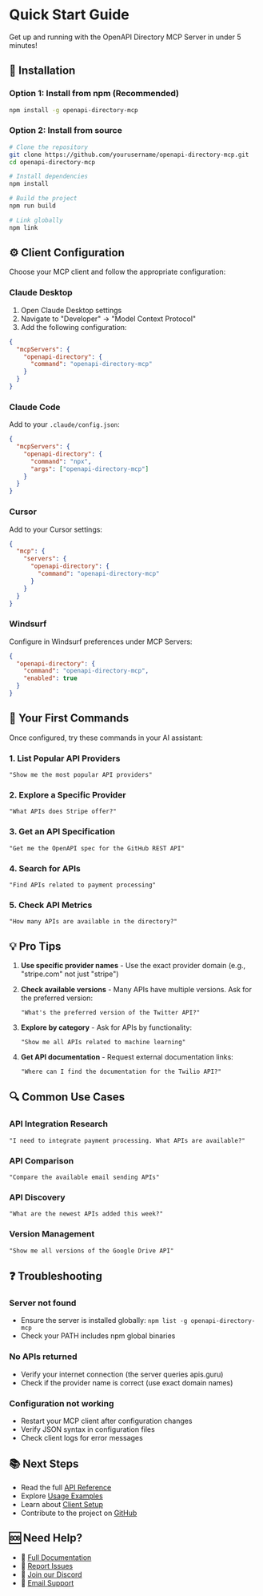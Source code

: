 # Quick Start Guide

Get up and running with the OpenAPI Directory MCP Server in under 5 minutes!

## 🚀 Installation

### Option 1: Install from npm (Recommended)

```bash
npm install -g openapi-directory-mcp
```

### Option 2: Install from source

```bash
# Clone the repository
git clone https://github.com/yourusername/openapi-directory-mcp.git
cd openapi-directory-mcp

# Install dependencies
npm install

# Build the project
npm run build

# Link globally
npm link
```

## ⚙️ Client Configuration

Choose your MCP client and follow the appropriate configuration:

### Claude Desktop

1. Open Claude Desktop settings
2. Navigate to "Developer" → "Model Context Protocol"
3. Add the following configuration:

```json
{
  "mcpServers": {
    "openapi-directory": {
      "command": "openapi-directory-mcp"
    }
  }
}
```

### Claude Code

Add to your `.claude/config.json`:

```json
{
  "mcpServers": {
    "openapi-directory": {
      "command": "npx",
      "args": ["openapi-directory-mcp"]
    }
  }
}
```

### Cursor

Add to your Cursor settings:

```json
{
  "mcp": {
    "servers": {
      "openapi-directory": {
        "command": "openapi-directory-mcp"
      }
    }
  }
}
```

### Windsurf

Configure in Windsurf preferences under MCP Servers:

```json
{
  "openapi-directory": {
    "command": "openapi-directory-mcp",
    "enabled": true
  }
}
```

## 🎯 Your First Commands

Once configured, try these commands in your AI assistant:

### 1. List Popular API Providers

```
"Show me the most popular API providers"
```

### 2. Explore a Specific Provider

```
"What APIs does Stripe offer?"
```

### 3. Get an API Specification

```
"Get me the OpenAPI spec for the GitHub REST API"
```

### 4. Search for APIs

```
"Find APIs related to payment processing"
```

### 5. Check API Metrics

```
"How many APIs are available in the directory?"
```

## 💡 Pro Tips

1. **Use specific provider names** - Use the exact provider domain (e.g., "stripe.com" not just "stripe")

2. **Check available versions** - Many APIs have multiple versions. Ask for the preferred version:
   ```
   "What's the preferred version of the Twitter API?"
   ```

3. **Explore by category** - Ask for APIs by functionality:
   ```
   "Show me all APIs related to machine learning"
   ```

4. **Get API documentation** - Request external documentation links:
   ```
   "Where can I find the documentation for the Twilio API?"
   ```

## 🔍 Common Use Cases

### API Integration Research
```
"I need to integrate payment processing. What APIs are available?"
```

### API Comparison
```
"Compare the available email sending APIs"
```

### API Discovery
```
"What are the newest APIs added this week?"
```

### Version Management
```
"Show me all versions of the Google Drive API"
```

## ❓ Troubleshooting

### Server not found
- Ensure the server is installed globally: `npm list -g openapi-directory-mcp`
- Check your PATH includes npm global binaries

### No APIs returned
- Verify your internet connection (the server queries apis.guru)
- Check if the provider name is correct (use exact domain names)

### Configuration not working
- Restart your MCP client after configuration changes
- Verify JSON syntax in configuration files
- Check client logs for error messages

## 📚 Next Steps

- Read the full [API Reference](./API-REFERENCE.md)
- Explore [Usage Examples](./EXAMPLES.md)
- Learn about [Client Setup](./CLIENT-SETUP.md)
- Contribute to the project on [GitHub](https://github.com/yourusername/openapi-directory-mcp)

## 🆘 Need Help?

- 📖 [Full Documentation](./README.md)
- 🐛 [Report Issues](https://github.com/yourusername/openapi-directory-mcp/issues)
- 💬 [Join our Discord](https://discord.gg/yourserver)
- 📧 [Email Support](mailto:support@example.com)